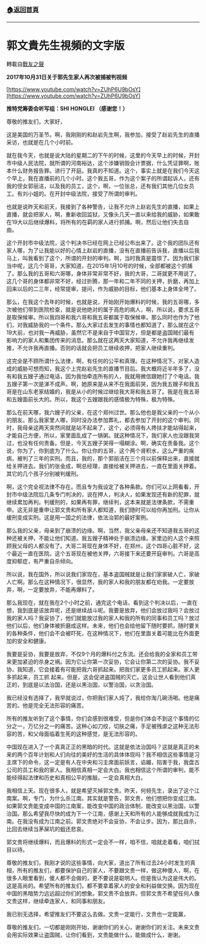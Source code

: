 ###  [:house:返回首頁](https://github.com/ourhimalayas/txt)
---
# 郭文貴先生視頻的文字版
轉載自[戰友之聲](http://littleantvoice.blogspot.com)

**2017年10月31日关于郭先生家人再次被捕被判视频**



[https://www.youtube.com/watch?v=ZUhP6U9bOsY](https://www.youtube.com/watch?v=ZUhP6U9bOsY)



**推特党筹委会听写组：SHI HONGLEI （感谢您！）**





尊敬的推友们，大家好，



这是美国的万圣节。啊，我刚刚的和赵岩先生啊，我参加，接受了赵岩先生的直播采访，也就是在几个小时前。



就在我今天，也就是说大陆的星期二的下午的时候，这里的今天早上的时候，开封市中级人民法院，就所谓的河南裕达，这个涉嫌销毁会计票据，什么凭证罪啊，账本什么财务报告罪。进行了开庭。我真的不知道。这个，事实上就是在我们今天这个早上，我在直播前的几个小时。这个我五哥，作为这个案子的所谓起诉人，还有我的侄女郭丽洁，以及我的员工，这个，啊，一位张总，还有我们其他几位女员工。有刘小姐的。在开封中级法院，接受了所谓的审判。



也就是说昨天和前天，我接到了各种警告，让我不允许上赵岩先生的直播，如果上直播，就会把家人，啊，重新收回监狱，又像头几天一直以来给我的威胁，如果敢在19大以后继续爆料，将所有的在羁的家人进行抓捕。啊，然后让他们失去自由。



这个开封市中级法院，这个判决书已经在网上已经公布出来了。这个我的团队还有家人哪，为了让我能以好的心情上赵岩的直播，没有在直播前告诉我，直播以后我马上，叫我看到了这个，所谓的开封的审判。啊，当时我真是震惊了。因为我们家当中呢，这几个哥哥，大家知道，在2015年1月10号的时候，全部都被这个抓捕了。那么我的五哥和六哥哪，身体非常非常不好，我的大哥，二哥就更不用说了。这几个哥的身体都非常不好，经过折腾，那一年和二年不同的关押，折磨，再加上回来以后的二三年，经常提审，提问，作为威胁的目标，他们基本上身体全垮了。



那么，在我这个去年的时候，也就是说，开始刚开始爆料的时候，我的五哥哪，多次被他们带到医院检查，就是说他绝对的属于高危的病人，啊，所以说，要求五哥是取保候审。所以我四哥和我六哥和我五哥都属于取保候审。那么同时也作为了他们，对我威胁我的一个条件。那么大家过去发生的事情也都知道了，那么就在这个19大前，也对我一再威胁，虽然它不是来自于中国官方，但是都是盗国贼们最有影响力的家人和集团传来的消息。那么就在这两天大家知道，不允许我再继续发推，不允许我再直播。否则的话就会把员工继续收押，把家人继续重判。



这完全是不顾所谓什么法律，啊，有任何的公平和真理。在这种情况下，对家人造成的威胁可想而知，我这个上完赵岩先生的直播节目后。我大概将近半年多了，没有和我五嫂子通过电话，因为我怕牵连所有的人，我就用微信跟她打了个电话。我五嫂子第一次是涕不成声。啊，她原来是从来不在我面前哭，因为我五嫂子和我五哥是在山东老家结婚的，我是从小的时候过继给我大哥和我五哥了。我是在我五哥和五嫂面前长大的。所以，我这个五嫂跟我的感情极为特殊，极为特殊。



那么在前天哪，我六嫂子的父亲，在这个郑州过世。那么他也是我父亲的一个从小的朋友。那么我家里人哪，同时没办法参加葬礼，都去参加了开封的这个审判。同时，我母亲这两天突然间就是站不起来了，这个，必须得有人搀扶才能站得起来，才能自己方便，所以，家里面乱成了一锅粥。就这种情况下，我们家人也没跟我哭过，也没有任何责备。但是，今天五嫂子哭得一塌糊涂。啊，确实在责备我。这个说，你为了，你到底为了什么。你让你的五哥，这个两个肾积水，这么严重的疾病，被判了三年的实刑。而且，我的，那个郭丽洁在三个月以前保释出来，直接就给关押进去。我们的张金成，啊总经理，直接给被关押进去，一直在里面关押着。其它的几个孩子分别被判缓刑。



啊，这个完全视法律不存在。而且专为我设定了各种条款。你们可以上网看看，开封市中级法院后几条专门判决的，说在押人，判决人，如果发现还有新的犯罪，就继续累加再判。判缓刑的，如果再有罪，继续判，这本来就是法律条款，不需重申。这无非是重申让郭文贵和所有家人都知道，我们随时可以给你再加刑。让你从缓刑变成实刑。这是用一国之的法律，依法治郭的最好案例。



那么我的父亲，母亲到了崩溃的边缘。啊，当然，我父亲母亲还不知道我五哥的这种还被关押，不能让他们知道。我五嫂子精神处于崩溃边缘。家里边的人这个来照顾我父母的人都没有了。大哥二哥现在身体不好，在郑州，这个四哥心脏不好，这个最近一直在医院。这个五哥现在被他关押，六哥接下来还要开庭审判。六哥是高度抑郁症，有严重自杀倾向。



所以说，我在国外，所以说我们家现在，基本盗国贼就是让我们家家破人亡，家破人亡啊。那么在这种情况下，很显然，我的家人和我的朋友都在劝我。一定要放弃，啊，一定要放弃，不能再爆料了。



那么我现在，就在我在2个小时之前，通完这个电话，看到这个判决以后，一直在想，我到底是该放弃呢，还是继续战斗呢。我要是放弃，他们会放过我吗？会放过我的家人吗？我妥协了，他们就能放过我的家人和我的所有的同事和员工吗？放过他们以后，他们身体被折磨成这样。未来，他们也会给他留下随时要抓，随时要关的各种条件，他们会不会被吓死，在这种情况下，他们在里面关着可能比在外面更加的安全和健康。



我要是妥协，我要是放弃，不仅9个月的爆料付之东流。还会给我的全家和员工带来更加紧迫的杀身之祸。因为它让你第一次妥协，它会让你第二次的妥协。我不妥协，我知道，它会接着有可能把我六哥抓起来。把我们家更多员工抓起来。家人更多抓起来，员工抓 起来。但是，这会促进盗国贼的灭亡。这会让世人看到他们真正的，到底是以法治国，还是以黑治国，以警治国，以贪治国。



我已经没有选择了，我早就说过，你把我们家人炖了，我给你淘几碗汤喝。他是痛苦的。他是完全无法形容的痛苦。



所有的推友听到了这个事情，你们会感到很难受，但是你们体会不到这个事情的亿分之一，万亿分之一的痛苦。这种心如刀绞，切肤之痛，手足被残虐之这种无法形容的苦，和父母面临着生死的这种感觉，是无法形容的。



中国现在进入了一个真真正正的黑暗的时代。这就是依法治国吗？这就是真正的未来的两个百年计划和人们向往的美好的生活的具体体现吗？我不相信这些事情是习主席下的命令，这一定是有人在中央和习主席面前妖言，谄媚，陷害于我，我盘古公司的员工和我的家人。我相信真相一定会大白。我也相信这个所谓的审判，能不能经得起法律和历史和真相公平的推敲。一定会真相大白。



我相信上天。现在很多人，就是希望灭掉郭文贵。昨天，何频先生，录出了这个江南案。啊，专门，为什么杀江南。其实就是警告，郭文贵，他们想把你变成江南。如果郭文贵能变成中国的江南案，能改变中国的政治体制，能改变以黑治国，以警治国。那么希望我尽快的成为下一个江南，感谢上天和所有的人能够成就我成为江南。在我没有成为江南之前。郭文贵绝对不会妥协，不会让步。因为，那比自杀，比回去继续当茅屎坑的蛆还悲哀。



郭文贵将继续爆料，而且爆料的形式一定会不一样，咱不信，咱就走着看，咱们拭目以待。



尊敬的推友们，我刚才说的这些事情，向大家，道出了所有过去24小时发生的真相，所有的推友们，都要保护自己的家人，不要跟文贵一样，做这种傻人，啊，在很多人眼里看到，傻人都不会做的，更不要说是聪明人。但是我认为这是伟大的。这是高尚的。希望所有的推友们，都不要拿着家人的安全和利益做交换。因为现在中国的黑暗势力远远超过你们的想象。郭文贵不会放弃。但郭文贵不希望任何人像文贵这样，继续牵连家人，和同事和朋友。



我已别无选择，希望推友们不要这么去做。文贵一定能行，文贵也一定能赢，



尊敬的推友们，一切都是刚刚开始，谢谢你们的关心，谢谢你们的关注。未来文贵会用实际效果让盗国贼，让你们看到，文贵能做什么，能做成什么，谢谢。
